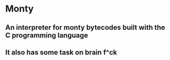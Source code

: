 # Monty

## An interpreter for monty bytecodes built with the C programming language

## It also has some task on brain f^ck
